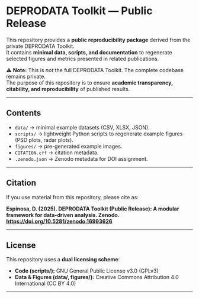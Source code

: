 # DEPRODATA Toolkit — Public Release

This repository provides a **public reproducibility package** derived from the private DEPRODATA Toolkit.  
It contains **minimal data, scripts, and documentation** to regenerate selected figures and metrics presented in related publications.  

⚠️ **Note:** This is *not* the full DEPRODATA Toolkit. The complete codebase remains private.  
The purpose of this repository is to ensure **academic transparency, citability, and reproducibility** of published results.

---

## Contents
- `data/` → minimal example datasets (CSV, XLSX, JSON).
- `scripts/` → lightweight Python scripts to regenerate example figures (PSD plots, radar plots).
- `figures/` → pre-generated example images.
- `CITATION.cff` → citation metadata.
- `.zenodo.json` → Zenodo metadata for DOI assignment.

---

## Citation
If you use material from this repository, please cite as:

**Espinosa, D. (2025). DEPRODATA Toolkit (Public Release): A modular framework for data-driven analysis. Zenodo. https://doi.org/10.5281/zenodo.16993626**

---

## License
This repository uses a **dual licensing scheme**:

- **Code (scripts/):** GNU General Public License v3.0 (GPLv3)  
- **Data & Figures (data/, figures/):** Creative Commons Attribution 4.0 International (CC BY 4.0)

---

